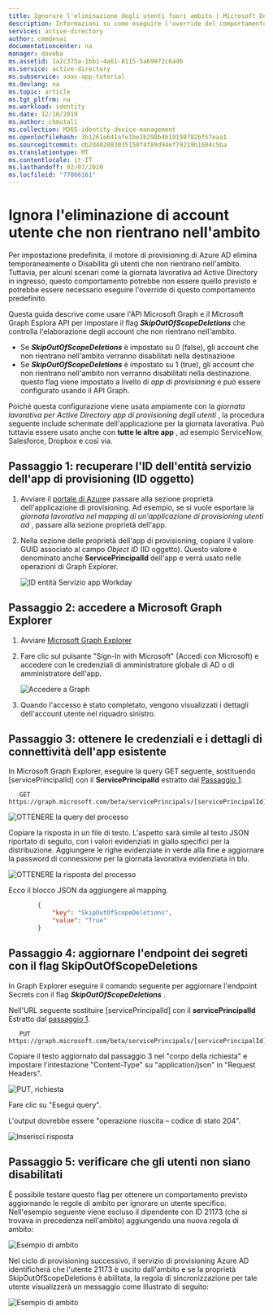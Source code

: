 ```yaml
---
title: Ignorare l'eliminazione degli utenti fuori ambito | Microsoft Docs
description: Informazioni su come eseguire l'override del comportamento predefinito del deprovisioning fuori dagli utenti dell'ambito.
services: active-directory
author: cmmdesai
documentationcenter: na
manager: daveba
ms.assetid: 1a2c375a-1bb1-4a61-8115-5a69972c6ad6
ms.service: active-directory
ms.subservice: saas-app-tutorial
ms.devlang: na
ms.topic: article
ms.tgt_pltfrm: na
ms.workload: identity
ms.date: 12/10/2019
ms.author: chmutali
ms.collection: M365-identity-device-management
ms.openlocfilehash: 3b1261e641afe1be1b298b4b19198782bf57eaa1
ms.sourcegitcommit: db2d402883035150f4f89d94ef79219b1604c5ba
ms.translationtype: MT
ms.contentlocale: it-IT
ms.lasthandoff: 02/07/2020
ms.locfileid: "77066161"
---
```

# <a name="skip-deletion-of-user-accounts-that-go-out-of-scope"></a>Ignora l'eliminazione di account utente che non rientrano nell'ambito

Per impostazione predefinita, il motore di provisioning di Azure AD elimina temporaneamente o Disabilita gli utenti che non rientrano nell'ambito. Tuttavia, per alcuni scenari come la giornata lavorativa ad Active Directory in ingresso, questo comportamento potrebbe non essere quello previsto e potrebbe essere necessario eseguire l'override di questo comportamento predefinito.  

Questa guida descrive come usare l'API Microsoft Graph e il Microsoft Graph Esplora API per impostare il flag ***SkipOutOfScopeDeletions*** che controlla l'elaborazione degli account che non rientrano nell'ambito. 
* Se ***SkipOutOfScopeDeletions*** è impostato su 0 (false), gli account che non rientrano nell'ambito verranno disabilitati nella destinazione
* Se ***SkipOutOfScopeDeletions*** è impostato su 1 (true), gli account che non rientrano nell'ambito non verranno disabilitati nella destinazione. questo flag viene impostato a livello di *app di provisioning* e può essere configurato usando il API Graph. 

Poiché questa configurazione viene usata ampiamente con la *giornata lavorativa per Active Directory app di provisioning degli utenti* , la procedura seguente include schermate dell'applicazione per la giornata lavorativa. Può tuttavia essere usato anche con **tutte le altre app** , ad esempio ServiceNow, Salesforce, Dropbox e così via.

## <a name="step-1-retrieve-your-provisioning-app-service-principal-id-object-id"></a>Passaggio 1: recuperare l'ID dell'entità servizio dell'app di provisioning (ID oggetto)

1. Avviare il [portale di Azure](https://portal.azure.com)e passare alla sezione proprietà dell'applicazione di provisioning. Ad esempio, se si vuole esportare la *giornata lavorativa nel mapping di un'applicazione di provisioning utenti ad* , passare alla sezione proprietà dell'app. 
1. Nella sezione delle proprietà dell'app di provisioning, copiare il valore GUID associato al campo *Object ID* (ID oggetto). Questo valore è denominato anche **ServicePrincipalId** dell'app e verrà usato nelle operazioni di Graph Explorer.

   ![ID entità Servizio app Workday](./media/skip-out-of-scope-deletions/wd_export_01.png)

## <a name="step-2-sign-into-microsoft-graph-explorer"></a>Passaggio 2: accedere a Microsoft Graph Explorer

1. Avviare [Microsoft Graph Explorer](https://developer.microsoft.com/graph/graph-explorer)
1. Fare clic sul pulsante "Sign-In with Microsoft" (Accedi con Microsoft) e accedere con le credenziali di amministratore globale di AD o di amministratore dell'app.

    ![Accedere a Graph](./media/skip-out-of-scope-deletions/wd_export_02.png)

1. Quando l'accesso è stato completato, vengono visualizzati i dettagli dell'account utente nel riquadro sinistro.

## <a name="step-3-get-existing-app-credentials-and-connectivity-details"></a>Passaggio 3: ottenere le credenziali e i dettagli di connettività dell'app esistente

In Microsoft Graph Explorer, eseguire la query GET seguente, sostituendo [servicePrincipalId] con il **ServicePrincipalId** estratto dal [Passaggio 1](#step-1-retrieve-your-provisioning-app-service-principal-id-object-id).

```http
   GET https://graph.microsoft.com/beta/servicePrincipals/[servicePrincipalId]/synchronization/secrets
```

   ![OTTENERE la query del processo](./media/skip-out-of-scope-deletions/skip-03.png)

Copiare la risposta in un file di testo. L'aspetto sarà simile al testo JSON riportato di seguito, con i valori evidenziati in giallo specifici per la distribuzione. Aggiungere le righe evidenziate in verde alla fine e aggiornare la password di connessione per la giornata lavorativa evidenziata in blu. 

   ![OTTENERE la risposta del processo](./media/skip-out-of-scope-deletions/skip-04.png)

Ecco il blocco JSON da aggiungere al mapping. 

```json
        {
            "key": "SkipOutOfScopeDeletions",
            "value": "True"
        }
```

## <a name="step-4-update-the-secrets-endpoint-with-the-skipoutofscopedeletions-flag"></a>Passaggio 4: aggiornare l'endpoint dei segreti con il flag SkipOutOfScopeDeletions

In Graph Explorer eseguire il comando seguente per aggiornare l'endpoint Secrets con il flag ***SkipOutOfScopeDeletions*** . 

Nell'URL seguente sostituire [servicePrincipalId] con il **servicePrincipalId** Estratto dal [passaggio 1](#step-1-retrieve-your-provisioning-app-service-principal-id-object-id). 

```http
   PUT https://graph.microsoft.com/beta/servicePrincipals/[servicePrincipalId]/synchronization/secrets
```
Copiare il testo aggiornato dal passaggio 3 nel "corpo della richiesta" e impostare l'intestazione "Content-Type" su "application/json" in "Request Headers". 

   ![PUT, richiesta](./media/skip-out-of-scope-deletions/skip-05.png)

Fare clic su "Esegui query". 

L'output dovrebbe essere "operazione riuscita – codice di stato 204". 

   ![Inserisci risposta](./media/skip-out-of-scope-deletions/skip-06.png)

## <a name="step-5-verify-that-out-of-scope-users-dont-get-disabled"></a>Passaggio 5: verificare che gli utenti non siano disabilitati

È possibile testare questo flag per ottenere un comportamento previsto aggiornando le regole di ambito per ignorare un utente specifico. Nell'esempio seguente viene escluso il dipendente con ID 21173 (che si trovava in precedenza nell'ambito) aggiungendo una nuova regola di ambito: 

   ![Esempio di ambito](./media/skip-out-of-scope-deletions/skip-07.png)

Nel ciclo di provisioning successivo, il servizio di provisioning Azure AD identificherà che l'utente 21173 è uscito dall'ambito e se la proprietà SkipOutOfScopeDeletions è abilitata, la regola di sincronizzazione per tale utente visualizzerà un messaggio come illustrato di seguito: 

   ![Esempio di ambito](./media/skip-out-of-scope-deletions/skip-08.png)


